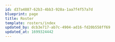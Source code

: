 ```yaml
---
id: d37a4887-62b3-4bb3-928a-1aa7f4f57a7d
blueprint: page
title: Roster
template: rosters/index
updated_by: dcb3e717-ab7c-4904-ad16-fd20b558ff69
updated_at: 1699324442
---
```

